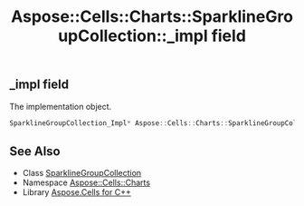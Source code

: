 ﻿---
title: Aspose::Cells::Charts::SparklineGroupCollection::_impl field
linktitle: _impl
second_title: Aspose.Cells for C++ API Reference
description: 'Aspose::Cells::Charts::SparklineGroupCollection::_impl field. The implementation object in C++.'
type: docs
weight: 1100
url: /cpp/aspose.cells.charts/sparklinegroupcollection/_impl/
---
## _impl field


The implementation object.

```cpp
SparklineGroupCollection_Impl* Aspose::Cells::Charts::SparklineGroupCollection::_impl
```

## See Also

* Class [SparklineGroupCollection](../)
* Namespace [Aspose::Cells::Charts](../../)
* Library [Aspose.Cells for C++](../../../)

